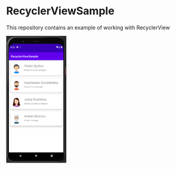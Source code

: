 # RecyclerViewSample

This repository contains an example of working with RecyclerView

  <img src="screenshots/image_2021-05-22_10-33-34.png" width="32%">
